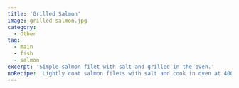 ```yaml
---
title: 'Grilled Salmon'
image: grilled-salmon.jpg
category:
  - Other
tag:
  - main
  - fish
  - salmon
excerpt: 'Simple salmon filet with salt and grilled in the oven.'
noRecipe: 'Lightly coat salmon filets with salt and cook in oven at 400° on the "roast" option for 5-10 minutes. Suggested to serve with rice and roasted veggies (cooked on same pan)'
---
```


